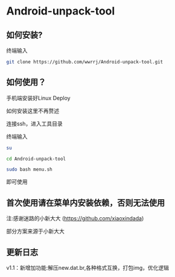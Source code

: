 # Android-unpack-tool
## 如何安装?
终端输入

```bash
git clone https://github.com/wwrrj/Android-unpack-tool.git
```
## 如何使用？
手机端安装好Linux Deploy

如何安装这里不再赘述

连接ssh，进入工具目录

终端输入

```bash
su
```

```bash
cd Android-unpack-tool
```

```bash
sudo bash menu.sh
```

即可使用

## 首次使用请在菜单内安装依赖，否则无法使用
注:感谢迷路的小新大大  (https://github.com/xiaoxindada)

部分方案来源于小新大大

## 更新日志
v1.1：新增加功能:解压new.dat.br,各种格式互换，打包img，优化逻辑

